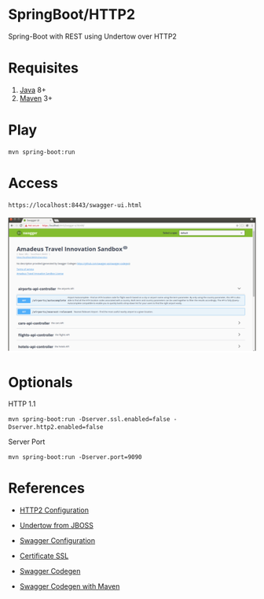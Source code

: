# SpringBoot/HTTP2

Spring-Boot with REST using Undertow over HTTP2 

# Requisites

1. [Java](http://www.oracle.com/technetwork/java/javase/downloads/jdk8-downloads-2133151.html) 8+
2. [Maven](https://maven.apache.org/download.cgi) 3+

# Play

```
mvn spring-boot:run
```

# Access

```
https://localhost:8443/swagger-ui.html

```

![](doc/swagger-amadeus.png)

# Optionals

HTTP 1.1

```
mvn spring-boot:run -Dserver.ssl.enabled=false -Dserver.http2.enabled=false
```

Server Port

```
mvn spring-boot:run -Dserver.port=9090
```


# References

* [HTTP2 Configuration](http://www.baeldung.com/spring-boot-application-configuration
)

* [Undertow from JBOSS](http://undertow.io)

* [Swagger Configuration](http://www.baeldung.com/swagger-2-documentation-for-spring-rest-api)

* [Certificate SSL](https://www.thomasvitale.com/https-spring-boot-ssl-certificate)

* [Swagger Codegen](https://github.com/swagger-api/swagger-codegen)

* [Swagger Codegen with Maven](https://www.clianz.com/2016/05/29/java-mvc-swagger-gen/)